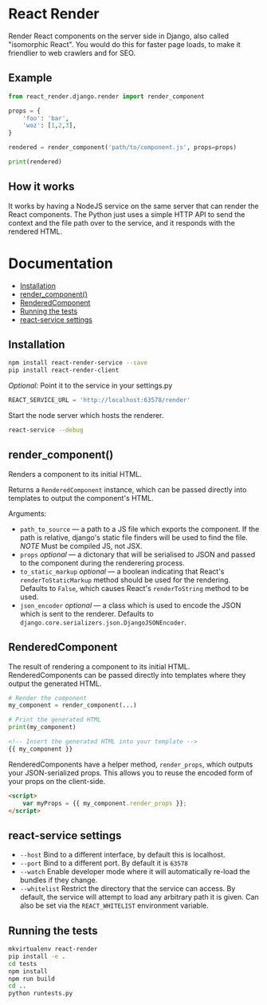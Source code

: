 React Render
============

Render React components on the server side in Django, also called "isomorphic React".
You would do this for faster page loads, to make it friendlier to web crawlers and for SEO.

Example
-------

```python
from react_render.django.render import render_component

props = {
    'foo': 'bar',
    'woz': [1,2,3],
}

rendered = render_component('path/to/component.js', props=props)

print(rendered)
```

How it works
------------

It works by having a NodeJS service on the same server that can render the React components.
The Python just uses a simple HTTP API to send the context and the file path over to the service, and it responds with
 the rendered HTML.

Documentation
=============

- [Installation](#installation)
- [render_component()](#render_component)
- [RenderedComponent](#renderedcomponent)
- [Running the tests](#running-the-tests)
- [react-service settings](#react-service-settings)

Installation
------------

```bash
npm install react-render-service --save
pip install react-render-client
```

_Optional:_ Point it to the service in your settings.py

```python
REACT_SERVICE_URL = 'http://localhost:63578/render'
```

Start the node server which hosts the renderer.

```bash
react-service --debug
```

render_component()
------------------

Renders a component to its initial HTML.

Returns a `RenderedComponent` instance, which can be passed directly into templates 
to output the component's HTML.

Arguments:

- `path_to_source` — a path to a JS file which exports the component. If the 
  path is relative, django's static file finders will be used to find the file.
  *NOTE* Must be compiled JS, not JSX.
- `props` *optional* — a dictonary that will be serialised to JSON and passed to 
  the component during the renderering process.
- `to_static_markup` *optional* — a boolean indicating that React's `renderToStaticMarkup`
  method should be used for the rendering. Defaults to `False`, which causes React's 
  `renderToString` method to be used.
- `json_encoder` *optional* — a class which is used to encode the JSON which is sent to the 
  renderer. Defaults to `django.core.serializers.json.DjangoJSONEncoder`.


RenderedComponent
-----------------

The result of rendering a component to its initial HTML. RenderedComponents can be passed
directly into templates where they output the generated HTML.

```python
# Render the component
my_component = render_component(...)

# Print the generated HTML
print(my_component)
```
```html
<!-- Insert the generated HTML into your template -->
{{ my_component }}
```

RenderedComponents have a helper method, `render_props`, which outputs your JSON-serialized 
props. This allows you to reuse the encoded form of your props on the client-side.

```html
<script>
    var myProps = {{ my_component.render_props }};
</script>
```

react-service settings
----------------

- `--host` Bind to a different interface, by default this is localhost.
- `--port` Bind to a different port. By default it is `63578`
- `--watch` Enable developer mode where it will automatically re-load the bundles if they change.
- `--whitelist` Restrict the directory that the service can access.
  By default, the service will attempt to load any arbitrary path it is given.
  Can also be set via the `REACT_WHITELIST` environment variable.


Running the tests
-----------------

```bash
mkvirtualenv react-render
pip install -e .
cd tests
npm install
npm run build
cd ..
python runtests.py
```
